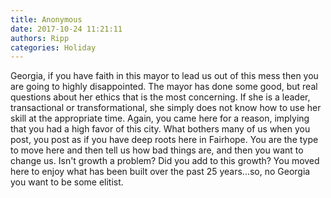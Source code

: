 ```yaml
---
title: Anonymous
date: 2017-10-24 11:21:11
authors: Ripp
categories: Holiday
---
```


 Georgia, if you have faith in this mayor to lead us out of this mess then you are going to highly disappointed. The mayor has done some good, but real questions about her ethics that is the most concerning. If she is a leader, transactional or transformational, she simply does not know how to use her skill at the appropriate time. Again, you came here for a reason, implying that you had a high favor of this city. What bothers many of us when you post, you post as if you have deep roots here in Fairhope. You are the type to move here and then tell us how bad things are, and then you want to change us. Isn't growth a problem? Did you add to this growth? You moved here to enjoy what has been built over the past 25 years...so, no Georgia you want to be some elitist.